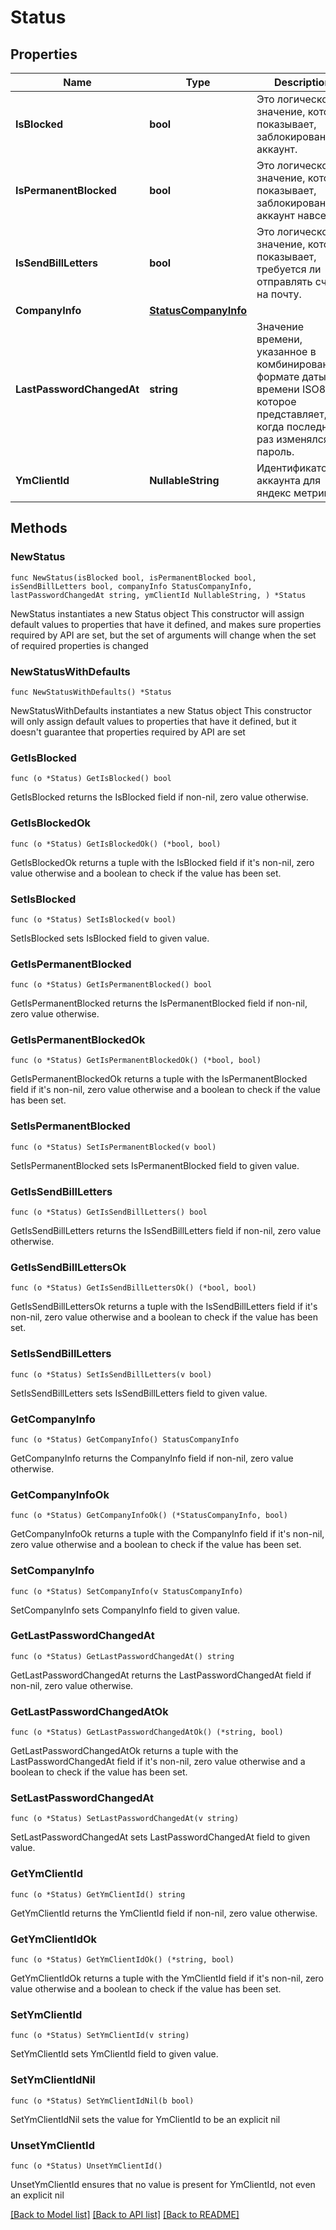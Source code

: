 # Status

## Properties

Name | Type | Description | Notes
------------ | ------------- | ------------- | -------------
**IsBlocked** | **bool** | Это логическое значение, которое показывает, заблокирован ли аккаунт. | 
**IsPermanentBlocked** | **bool** | Это логическое значение, которое показывает, заблокирован ли аккаунт навсегда. | 
**IsSendBillLetters** | **bool** | Это логическое значение, которое показывает, требуется ли отправлять счета на почту. | 
**CompanyInfo** | [**StatusCompanyInfo**](StatusCompanyInfo.md) |  | 
**LastPasswordChangedAt** | **string** | Значение времени, указанное в комбинированном формате даты и времени ISO8601, которое представляет, когда последний раз изменялся пароль. | 
**YmClientId** | **NullableString** | Идентификатор аккаунта для яндекс метрики. | 

## Methods

### NewStatus

`func NewStatus(isBlocked bool, isPermanentBlocked bool, isSendBillLetters bool, companyInfo StatusCompanyInfo, lastPasswordChangedAt string, ymClientId NullableString, ) *Status`

NewStatus instantiates a new Status object
This constructor will assign default values to properties that have it defined,
and makes sure properties required by API are set, but the set of arguments
will change when the set of required properties is changed

### NewStatusWithDefaults

`func NewStatusWithDefaults() *Status`

NewStatusWithDefaults instantiates a new Status object
This constructor will only assign default values to properties that have it defined,
but it doesn't guarantee that properties required by API are set

### GetIsBlocked

`func (o *Status) GetIsBlocked() bool`

GetIsBlocked returns the IsBlocked field if non-nil, zero value otherwise.

### GetIsBlockedOk

`func (o *Status) GetIsBlockedOk() (*bool, bool)`

GetIsBlockedOk returns a tuple with the IsBlocked field if it's non-nil, zero value otherwise
and a boolean to check if the value has been set.

### SetIsBlocked

`func (o *Status) SetIsBlocked(v bool)`

SetIsBlocked sets IsBlocked field to given value.


### GetIsPermanentBlocked

`func (o *Status) GetIsPermanentBlocked() bool`

GetIsPermanentBlocked returns the IsPermanentBlocked field if non-nil, zero value otherwise.

### GetIsPermanentBlockedOk

`func (o *Status) GetIsPermanentBlockedOk() (*bool, bool)`

GetIsPermanentBlockedOk returns a tuple with the IsPermanentBlocked field if it's non-nil, zero value otherwise
and a boolean to check if the value has been set.

### SetIsPermanentBlocked

`func (o *Status) SetIsPermanentBlocked(v bool)`

SetIsPermanentBlocked sets IsPermanentBlocked field to given value.


### GetIsSendBillLetters

`func (o *Status) GetIsSendBillLetters() bool`

GetIsSendBillLetters returns the IsSendBillLetters field if non-nil, zero value otherwise.

### GetIsSendBillLettersOk

`func (o *Status) GetIsSendBillLettersOk() (*bool, bool)`

GetIsSendBillLettersOk returns a tuple with the IsSendBillLetters field if it's non-nil, zero value otherwise
and a boolean to check if the value has been set.

### SetIsSendBillLetters

`func (o *Status) SetIsSendBillLetters(v bool)`

SetIsSendBillLetters sets IsSendBillLetters field to given value.


### GetCompanyInfo

`func (o *Status) GetCompanyInfo() StatusCompanyInfo`

GetCompanyInfo returns the CompanyInfo field if non-nil, zero value otherwise.

### GetCompanyInfoOk

`func (o *Status) GetCompanyInfoOk() (*StatusCompanyInfo, bool)`

GetCompanyInfoOk returns a tuple with the CompanyInfo field if it's non-nil, zero value otherwise
and a boolean to check if the value has been set.

### SetCompanyInfo

`func (o *Status) SetCompanyInfo(v StatusCompanyInfo)`

SetCompanyInfo sets CompanyInfo field to given value.


### GetLastPasswordChangedAt

`func (o *Status) GetLastPasswordChangedAt() string`

GetLastPasswordChangedAt returns the LastPasswordChangedAt field if non-nil, zero value otherwise.

### GetLastPasswordChangedAtOk

`func (o *Status) GetLastPasswordChangedAtOk() (*string, bool)`

GetLastPasswordChangedAtOk returns a tuple with the LastPasswordChangedAt field if it's non-nil, zero value otherwise
and a boolean to check if the value has been set.

### SetLastPasswordChangedAt

`func (o *Status) SetLastPasswordChangedAt(v string)`

SetLastPasswordChangedAt sets LastPasswordChangedAt field to given value.


### GetYmClientId

`func (o *Status) GetYmClientId() string`

GetYmClientId returns the YmClientId field if non-nil, zero value otherwise.

### GetYmClientIdOk

`func (o *Status) GetYmClientIdOk() (*string, bool)`

GetYmClientIdOk returns a tuple with the YmClientId field if it's non-nil, zero value otherwise
and a boolean to check if the value has been set.

### SetYmClientId

`func (o *Status) SetYmClientId(v string)`

SetYmClientId sets YmClientId field to given value.


### SetYmClientIdNil

`func (o *Status) SetYmClientIdNil(b bool)`

 SetYmClientIdNil sets the value for YmClientId to be an explicit nil

### UnsetYmClientId
`func (o *Status) UnsetYmClientId()`

UnsetYmClientId ensures that no value is present for YmClientId, not even an explicit nil

[[Back to Model list]](../README.md#documentation-for-models) [[Back to API list]](../README.md#documentation-for-api-endpoints) [[Back to README]](../README.md)


